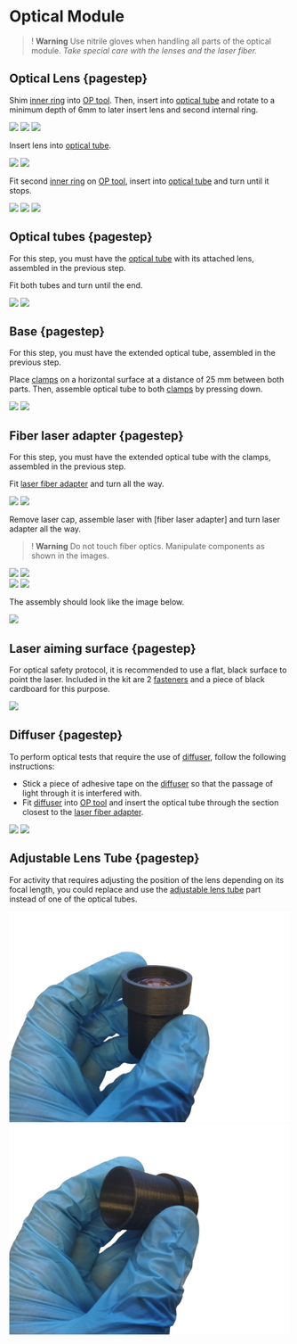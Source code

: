 [inner ring]: models/anillo.stl "{previewpage}"
[OP tool]: models/Herramienta.stl  "{previewpage}"
[optical tube]: models/tubo.stl  "{previewpage}"
[clamps]: models/abrazadera.stl "{previewpage}"
[laser fiber adapter]: models/adaptadorfibra.stl "{previewpage}"
[diffuser]: models/Difusor.stl "{previewpage}"
[fasteners]: models/sujetador.stl "{previewpage}"
[adjustable lens tube]: models/Tubolente.stl "{previewpage}"

# Optical Module

>! **Warning** Use nitrile gloves when handling all parts of the optical module. *Take special care with the lenses and the laser fiber.*

## Optical Lens {pagestep}

Shim [inner ring] into [OP tool]. Then, insert into [optical tube] and rotate to a minimum depth of 6mm to later insert lens and second internal ring.

![](images/anillo1-OP.jpg)
![](images/anillo1-OP_1.jpg)
![](images/tubo-OP.jpg)

Insert lens into [optical tube].

![](images/tubo-lente.jpg)
![](images/tubo-lente_1.jpg)

Fit second [inner ring] on [OP tool], insert into [optical tube] and turn until it stops.

![](images/anillo2-OP.jpg)
![](images/tubo-OP.jpg)
![](images/tubo-lente-anillos.jpg)

## Optical tubes {pagestep}

For this step, you must have the [optical tube] with its attached lens, assembled in the previous step.

Fit both tubes and turn until the end.

![](images/tubo-lente-anillos-tubo.jpg)
![](images/tubo-lente-anillos-tubo_1.jpg)  

## Base {pagestep}

For this step, you must have the extended optical tube, assembled in the previous step.

Place [clamps] on a horizontal surface at a distance of 25 mm between both parts. Then, assemble optical tube to both [clamps] by pressing down.

![](images/tubo-extendido-abrazadera.jpg)
![](images/tubo-extendido-abrazadera_1.jpg)  

## Fiber laser adapter {pagestep}

For this step, you must have the extended optical tube with the clamps, assembled in the previous step.

Fit [laser fiber adapter] and turn all the way.

![](images/tubo-extendido-adaptador-fibra.jpg)
![](images/tubo-extendido-adaptador-fibra_1.jpg)  

Remove laser cap, assemble laser with [fiber laser adapter] and turn laser adapter all the way.

>! **Warning** Do not touch fiber optics. Manipulate components as shown in the images.

![](images/tubo-extendido-adaptador-fibra_2.jpg)
![](images/tubo-extendido-adaptador-fibra_3.jpg)  
![](images/tubo-extendido-adaptador-fibra_4.jpg)
![](images/tubo-extendido-adaptador-fibra_5.jpg)

The assembly should look like the image below.

![](images/tubo-extendido-adaptador-fibra_6.jpg)

## Laser aiming surface {pagestep}

For optical safety protocol, it is recommended to use a flat, black surface to point the laser. Included in the kit are 2 [fasteners] and a piece of black cardboard for this purpose.


![](images/superficie.jpg)


## Diffuser {pagestep}

To perform optical tests that require the use of [diffuser], follow the following instructions:

* Stick a piece of adhesive tape on the [diffuser] so that the passage of light through it is interfered with.
* Fit [diffuser] into [OP tool] and insert the optical tube through the section closest to the [laser fiber adapter].

![](images/difusor.jpg)
![](images/tubo-OP.jpg)

## Adjustable Lens Tube {pagestep}

For activity that requires adjusting the position of the lens depending on its focal length, you could replace and use the [adjustable lens tube] part instead of one of the optical tubes.

![](images/tubolenter.png)
![](images/tubolente2r.png)
